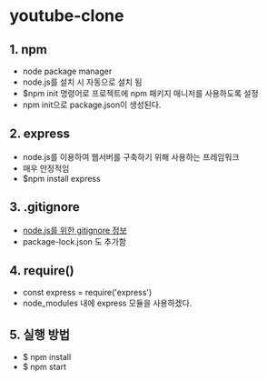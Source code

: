 # youtube-clone

## 1. npm
- node package manager
- node.js를 설치 시 자동으로 설치 됨
- $npm init  명령어로 프로젝트에 npm 패키지 매니저를 사용하도록 설정
- npm init으로 package.json이 생성된다.

## 2. express 
- node.js를 이용하여 웹서버를 구축하기 위해 사용하는 프레임워크
- 매우 안정적임
- $npm install express

## 3. .gitignore
- [node.js를 위한 gitignore 정보](https://github.com/github/gitignore/blob/master/Node.gitignore)
- package-lock.json 도 추가함

## 4. require()
- const express = require('express')
- node_modules 내에 express 모듈을 사용하겠다.

## 5. 실행 방법
- $ npm install
- $ npm start